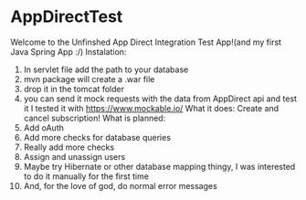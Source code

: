 # AppDirectTest

Welcome to the Unfinshed App Direct Integration Test App!(and my first Java Spring App :/)
Instalation:
1. In servlet file add the path to your database
2. mvn package will create a .war file
3. drop it in the tomcat folder
4. you can send it mock requests with the data from AppDirect api and test it
I tested it with https://www.mockable.io/
What it does:
Create and cancel subscription!
What is planned:
1. Add oAuth
2. Add more checks for database queries
3. Really add more checks
4. Assign and unassign users
5. Maybe try Hibernate or other database mapping thingy, I was interested to do it manually for the 
first time
6. And, for the love of god, do normal error messages
